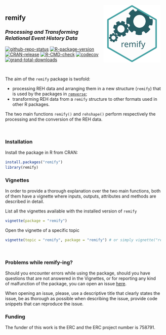 <br />

<img align="right" width="185" src='man/figures/remify-logo.svg' alt="remify logo">

## **remify** 

### _Processing and Transforming Relational Event History Data_

<!-- badges: start -->
[![github-repo-status](https://www.repostatus.org/badges/latest/active.svg)](https://www.repostatus.org/#active)
[![R-package-version](https://img.shields.io/github/r-package/v/TilburgNetworkGroup/remify)](https://www.github.com/TilburgNetworkGroup/remify)
[![CRAN-release](https://www.r-pkg.org/badges/version/remify)](https://cran.r-project.org/package=remify)
[![R-CMD-check](https://github.com/TilburgNetworkGroup/remify/actions/workflows/check-standard.yaml/badge.svg)](https://github.com/TilburgNetworkGroup/remify/actions/workflows/check-standard.yaml)
[![codecov](https://codecov.io/gh/TilburgNetworkGroup/remify/branch/master/graph/badge.svg?token=BDG8F1672B)](https://codecov.io/gh/TilburgNetworkGroup/remify)
[![grand-total-downloads](http://cranlogs.r-pkg.org/badges/grand-total/remify)](https://cran.r-project.org/package=remify)
<!-- badges: start -->

<br />

The aim of the `remify` package is twofold:

 * processing REH data and arranging them in a new structure (`remify`) that is used by the packages in [`remverse`](https://github.com/TilburgNetworkGroup/remverse);
 * transforming REH data from a `remify` structure to other formats used in other R packages.
 
The two main functions `remify()` and `rehshape()` perform respectively the processing and the conversion of the REH data.

<br />

### Installation
Install the package in R from CRAN:

```r
install.packages("remify")
library(remify)
```

### Vignettes
In order to provide a thorough explanation over the two main functions, both of them have a vignette where inputs, outputs, attributes and methods are described in detail.


List all the vignettes available with the installed version of `remify`

```r
vignette(package = "remify") 
```

Open the vignette of a specific topic

```r
vignette(topic = "remify", package = "remify") # or simply vignette("remify") 
```
<br />

### Problems while remify-ing?

Should you encounter errors while using the package, should you have questions that are not answered in the Vignettes, or for reporting any kind of malfunction of the package, you can open an issue [here](https://github.com/TilburgNetworkGroup/remify/issues). 

When opening an issue, please, use a descriptive title that clearly states the issue, be as thorough as possible when describing the issue, provide code snippets that can reproduce the issue.
<br />

### Funding
The funder of this work is the ERC and the ERC project number is 758791.
